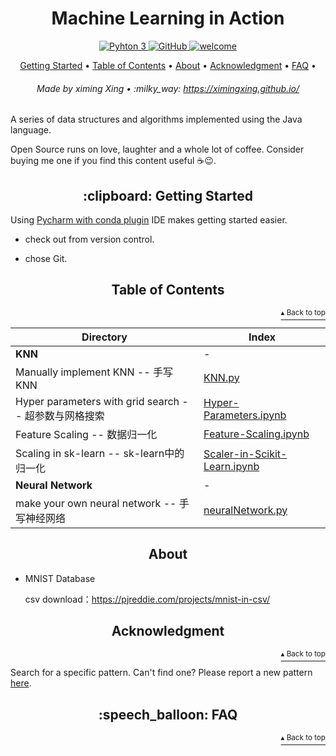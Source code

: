 <h1 id="close_look_java" align="center">Machine Learning in Action</h1>

<p align="center">
    <a href="https://www.python.org/">
        <img src="https://img.shields.io/badge/python-3.5%20%7C%203.6%20%7C%203.7-blue" alt="Pyhton 3">
    </a>
    <a href="http://www.apache.org/licenses/">
        <img src="https://img.shields.io/badge/license-Apache-blue" alt="GitHub">
    </a>
    <a href="#">
        <img src="https://img.shields.io/static/v1.svg?label=Contributions&message=Welcome&color=0059b3&style=flat-square" alt="welcome">
    </a>
</p>

<p align="center">
    <a href="#clipboard-getting-started">Getting Started</a> •
    <a href="#table-of-contents">Table of Contents</a> •
    <a href="#about">About</a> •
    <a href="#acknowledgment">Acknowledgment</a> •
    <a href="#speech_balloon-faq">FAQ</a> •
</p>

<h6 align="center">Made by ximing Xing • :milky_way: 
<a href="https://ximingxing.github.io/">https://ximingxing.github.io/</a>
</h6>

A series of data structures and algorithms implemented using the Java language.

Open Source runs on love, laughter and a whole lot of coffee. Consider buying me one if you find this content useful ☕️😉.

<h2 align="center">:clipboard: Getting Started</h2>

Using [Pycharm with conda plugin](https://www.jetbrains.com/pycharm/promo/anaconda/) IDE makes getting started easier.

- check out from version control.

- chose Git.

<h2 align="center">Table of Contents</h2>
<p align="right"><a href="#close_look_java"><sup>▴ Back to top</sup></a></p>

Directory | Index
------------ | ------------
**KNN** | -
Manually implement KNN -- 手写KNN | [KNN.py](https://github.com/ximingxing/Machine-Learning-in-Action/blob/master/KNN/function/kNN.py)
Hyper parameters with grid search -- 超参数与网格搜索 | [Hyper-Parameters.ipynb](https://github.com/ximingxing/Machine-Learning-in-Action/blob/master/KNN/Hyper-Parameters.ipynb)
Feature Scaling -- 数据归一化 | [Feature-Scaling.ipynb](https://github.com/ximingxing/Machine-Learning-in-Action/blob/master/KNN/Feature-Scaling.ipynb)
Scaling in sk-learn -- sk-learn中的归一化| [Scaler-in-Scikit-Learn.ipynb](https://github.com/ximingxing/Machine-Learning-in-Action/blob/master/KNN/Scaler-in-Scikit-Learn.ipynb)
**Neural Network** | -
make your own neural network -- 手写神经网络 | [neuralNetwork.py](https://github.com/ximingxing/Machine-Learning-in-Action/blob/master/Neural_Network/neuralNetwork.py)


<h2 align="center">About</h2>

* MNIST Database

    csv download：https://pjreddie.com/projects/mnist-in-csv/

<h2 align="center">Acknowledgment</h2>
<p align="right"><a href="#close_look_java"><sup>▴ Back to top</sup></a></p>

Search for a specific pattern. Can't find one? Please report a new pattern [here](https://github.com/ximingxing/Machine-Learning-in-Action/issues).

<h2 align="center">:speech_balloon: FAQ</h2>
<p align="right"><a href="#close_look_java"><sup>▴ Back to top</sup></a></p>

